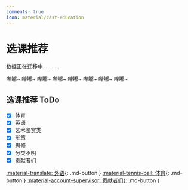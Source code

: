 ```yaml
---
comments: true
icon: material/cast-education
---
```


# 选课推荐

数据正在迁移中...........

哔嘟~ 哔嘟~ 哔嘟~ 哔嘟~ 哔嘟~ 哔嘟~ 哔嘟~ 哔嘟~

## 选课推荐 ToDo

- [x] 体育
- [x] 英语
- [x] 艺术鉴赏类
- [x] 形策
- [x] 思修
- [x] 分类不明
- [x] 贡献者们

[:material-translate: 外语](Foreign-Language/){: .md-button }
[:material-tennis-ball: 体育](Sports/){: .md-button }
[:material-account-supervisor: 贡献者们](Contributors/){: .md-button }
